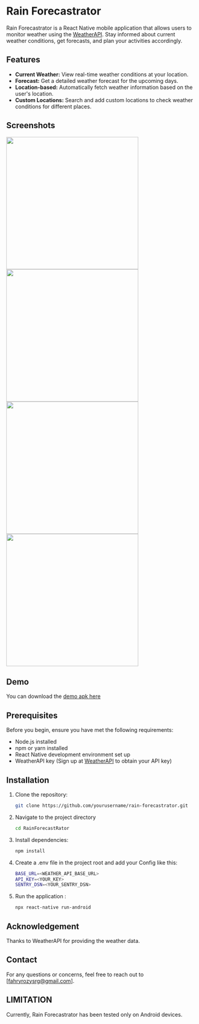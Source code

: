 # Rain Forecastrator

Rain Forecastrator is a React Native mobile application that allows users to monitor weather using the [WeatherAPI](https://www.weatherapi.com). Stay informed about current weather conditions, get forecasts, and plan your activities accordingly.

## Features

- **Current Weather:** View real-time weather conditions at your location.
- **Forecast:** Get a detailed weather forecast for the upcoming days.
- **Location-based:** Automatically fetch weather information based on the user's location.
- **Custom Locations:** Search and add custom locations to check weather conditions for different places.

## Screenshots

<img src="https://firebasestorage.googleapis.com/v0/b/myportfolio-frs.appspot.com/o/rainforecastrator%2Fhome-day.png?alt=media&token=f832a477-47e9-4723-b641-a6710395542c" width="auto" height="350px"/>
<img src="https://firebasestorage.googleapis.com/v0/b/myportfolio-frs.appspot.com/o/rainforecastrator%2Fhome-night.png?alt=media&token=deb9598c-aef3-4ffe-8fbf-ac6c7209b41a" width="auto" height="350px"/>
<img src="https://firebasestorage.googleapis.com/v0/b/myportfolio-frs.appspot.com/o/rainforecastrator%2Fsearch-query.png?alt=media&token=cf5cb9fe-fdf4-4f58-aa07-00219065e0b2" width="auto" height="350px"/>
<img src="https://firebasestorage.googleapis.com/v0/b/myportfolio-frs.appspot.com/o/rainforecastrator%2Fsearch-page.png?alt=media&token=fda160cc-a9d9-4e62-942a-e10cd5c26f4d" width="auto" height="350px"/>

## Demo

You can download the [demo apk here](https://drive.google.com/file/d/1sKHUmWTSMamAF0N69iONcMdaztiAcNWp/view?usp=sharing)

## Prerequisites

Before you begin, ensure you have met the following requirements:

- Node.js installed
- npm or yarn installed
- React Native development environment set up
- WeatherAPI key (Sign up at [WeatherAPI](https://www.weatherapi.com) to obtain your API key)

## Installation

1. Clone the repository:

   ```bash
   git clone https://github.com/yourusername/rain-forecastrator.git

   ```

2. Navigate to the project directory

   ```bash
   cd RainForecastRator

   ```

3. Install dependencies:

   ```bash
   npm install

   ```

4. Create a .env file in the project root and add your Config like this:

   ```bash
   BASE_URL=<WEATHER_API_BASE_URL>
   API_KEY=<YOUR_KEY>
   SENTRY_DSN=<YOUR_SENTRY_DSN>

   ```

5. Run the application :

   ```bash
   npx react-native run-android

   ```

## Acknowledgement

Thanks to WeatherAPI for providing the weather data.

## Contact

For any questions or concerns, feel free to reach out to [fahryrozysrg@gmail.com].

## LIMITATION

Currently, Rain Forecastrator has been tested only on Android devices.

